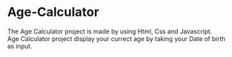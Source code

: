 # Age-Calculator
The Age Calculator project is made by using Html, Css and Javascript.<br>
Age Calculator project display your currect age by taking your Date of birth as input.

